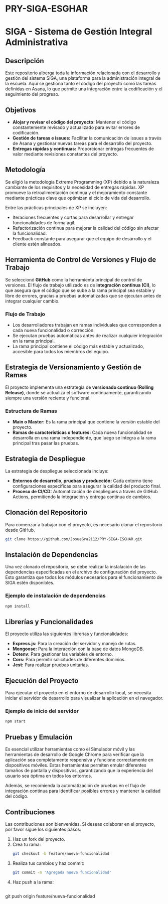 # PRY-SIGA-ESGHAR
# SIGA - Sistema de Gestión Integral Administrativa

## Descripción
Este repositorio alberga toda la información relacionada con el desarrollo y gestión del sistema SIGA, una plataforma para la administración integral de la escuela. Aquí se gestiona tanto el código del proyecto como las tareas definidas en Asana, lo que permite una integración entre la codificación y el seguimiento del progreso.

## Objetivos
- **Alojar y revisar el código del proyecto:** Mantener el código constantemente revisado y actualizado para evitar errores de codificación.
- **Gestión de tareas e issues:** Facilitar la comunicación de issues a través de Asana y gestionar nuevas tareas para el desarrollo del proyecto.
- **Entregas rápidas y continuas:** Proporcionar entregas frecuentes de valor mediante revisiones constantes del proyecto.

## Metodología
Se eligió la metodología Extreme Programming (XP) debido a la naturaleza cambiante de los requisitos y la necesidad de entregas rápidas. XP promueve la retroalimentación continua y el mejoramiento constante mediante prácticas clave que optimizan el ciclo de vida del desarrollo. 

Entre las prácticas principales de XP se incluyen:
- Iteraciones frecuentes y cortas para desarrollar y entregar funcionalidades de forma ágil.
- Refactorización continua para mejorar la calidad del código sin afectar la funcionalidad.
- Feedback constante para asegurar que el equipo de desarrollo y el cliente estén alineados.

## Herramienta de Control de Versiones y Flujo de Trabajo
Se seleccionó **GitHub** como la herramienta principal de control de versiones. El flujo de trabajo utilizado es de **integración continua (CI)**, lo que asegura que el código que se sube a la rama principal sea estable y libre de errores, gracias a pruebas automatizadas que se ejecutan antes de integrar cualquier cambio.

### Flujo de Trabajo
- Los desarrolladores trabajan en ramas individuales que corresponden a cada nueva funcionalidad o corrección.
- Se ejecutan pruebas automáticas antes de realizar cualquier integración en la rama principal.
- La rama principal contiene el código más estable y actualizado, accesible para todos los miembros del equipo.

## Estrategia de Versionamiento y Gestión de Ramas
El proyecto implementa una estrategia de **versionado continuo (Rolling Release)**, donde se actualiza el software continuamente, garantizando siempre una versión reciente y funcional.

### Estructura de Ramas
- **Main o Master:** Es la rama principal que contiene la versión estable del proyecto.
- **Ramas de características o features:** Cada nueva funcionalidad se desarrolla en una rama independiente, que luego se integra a la rama principal tras pasar las pruebas.

## Estrategia de Despliegue
La estrategia de despliegue seleccionada incluye:
- **Entornos de desarrollo, pruebas y producción:** Cada entorno tiene configuraciones específicas para asegurar la calidad del producto final.
- **Proceso de CI/CD:** Automatización de despliegues a través de GitHub Actions, permitiendo la integración y entrega continua de cambios.

## Clonación del Repositorio
Para comenzar a trabajar con el proyecto, es necesario clonar el repositorio desde GitHub.

```bash
git clone https://github.com/JosueGra2112/PRY-SIGA-ESGHAR.git
```



## Instalación de Dependencias
Una vez clonado el repositorio, se debe realizar la instalación de las dependencias especificadas en el archivo de configuración del proyecto. Esto garantiza que todos los módulos necesarios para el funcionamiento de SIGA estén disponibles.

### Ejemplo de instalación de dependencias
```bash
npm install
```

## Librerías y Funcionalidades
El proyecto utiliza las siguientes librerías y funcionalidades:

- **Express.js:** Para la creación del servidor y manejo de rutas.
- **Mongoose:** Para la interacción con la base de datos MongoDB.
- **Dotenv:** Para gestionar las variables de entorno.
- **Cors:** Para permitir solicitudes de diferentes dominios.
- **Jest:** Para realizar pruebas unitarias.

## Ejecución del Proyecto
Para ejecutar el proyecto en el entorno de desarrollo local, se necesita iniciar el servidor de desarrollo para visualizar la aplicación en el navegador.

### Ejemplo de inicio del servidor
```bash
npm start
```

## Pruebas y Emulación
Es esencial utilizar herramientas como el Simulador móvil y las herramientas de desarrollo de Google Chrome para verificar que la aplicación sea completamente responsiva y funcione correctamente en dispositivos móviles. Estas herramientas permiten emular diferentes tamaños de pantalla y dispositivos, garantizando que la experiencia del usuario sea óptima en todos los entornos.

Además, se recomienda la automatización de pruebas en el flujo de integración continua para identificar posibles errores y mantener la calidad del código.

## Contribuciones
Las contribuciones son bienvenidas. Si deseas colaborar en el proyecto, por favor sigue los siguientes pasos:

1. Haz un fork del proyecto.
2. Crea tu rama:
   ```bash
   git checkout -b feature/nueva-funcionalidad
   ```
3. Realiza tus cambios y haz commit:
   ```bash
   git commit -m 'Agregada nueva funcionalidad'
    ```
4. Haz push a la rama:
   ```bash
git push origin feature/nueva-funcionalidad
 ```




